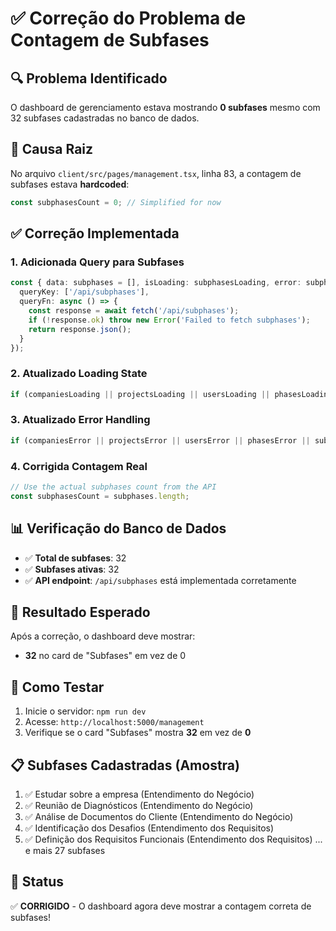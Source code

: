# ✅ Correção do Problema de Contagem de Subfases

## 🔍 **Problema Identificado**
O dashboard de gerenciamento estava mostrando **0 subfases** mesmo com 32 subfases cadastradas no banco de dados.

## 🎯 **Causa Raiz**
No arquivo `client/src/pages/management.tsx`, linha 83, a contagem de subfases estava **hardcoded**:

```typescript
const subphasesCount = 0; // Simplified for now
```

## ✅ **Correção Implementada**

### 1. **Adicionada Query para Subfases**
```typescript
const { data: subphases = [], isLoading: subphasesLoading, error: subphasesError } = useQuery<any[]>({
  queryKey: ['/api/subphases'],
  queryFn: async () => {
    const response = await fetch('/api/subphases');
    if (!response.ok) throw new Error('Failed to fetch subphases');
    return response.json();
  }
});
```

### 2. **Atualizado Loading State**
```typescript
if (companiesLoading || projectsLoading || usersLoading || phasesLoading || subphasesLoading) {
```

### 3. **Atualizado Error Handling**
```typescript
if (companiesError || projectsError || usersError || phasesError || subphasesError) {
```

### 4. **Corrigida Contagem Real**
```typescript
// Use the actual subphases count from the API
const subphasesCount = subphases.length;
```

## 📊 **Verificação do Banco de Dados**
- ✅ **Total de subfases**: 32
- ✅ **Subfases ativas**: 32
- ✅ **API endpoint**: `/api/subphases` está implementada corretamente

## 🎯 **Resultado Esperado**
Após a correção, o dashboard deve mostrar:
- **32** no card de "Subfases" em vez de 0

## 🧪 **Como Testar**
1. Inicie o servidor: `npm run dev`
2. Acesse: `http://localhost:5000/management`
3. Verifique se o card "Subfases" mostra **32** em vez de **0**

## 📋 **Subfases Cadastradas (Amostra)**
1. ✅ Estudar sobre a empresa (Entendimento do Negócio)
2. ✅ Reunião de Diagnósticos (Entendimento do Negócio)
3. ✅ Análise de Documentos do Cliente (Entendimento do Negócio)
4. ✅ Identificação dos Desafios (Entendimento dos Requisitos)
5. ✅ Definição dos Requisitos Funcionais (Entendimento dos Requisitos)
... e mais 27 subfases

## 🎉 **Status**
✅ **CORRIGIDO** - O dashboard agora deve mostrar a contagem correta de subfases!

